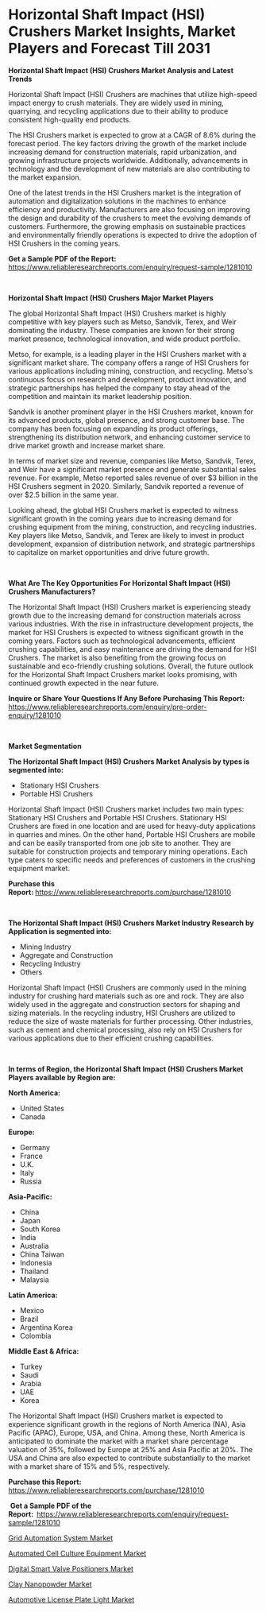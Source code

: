 <p><h1>Horizontal Shaft Impact (HSI) Crushers Market Insights, Market Players and Forecast Till 2031</h1></p><p><strong>Horizontal Shaft Impact (HSI) Crushers Market Analysis and Latest Trends</strong></p>
<p><p>Horizontal Shaft Impact (HSI) Crushers are machines that utilize high-speed impact energy to crush materials. They are widely used in mining, quarrying, and recycling applications due to their ability to produce consistent high-quality end products.</p><p>The HSI Crushers market is expected to grow at a CAGR of 8.6% during the forecast period. The key factors driving the growth of the market include increasing demand for construction materials, rapid urbanization, and growing infrastructure projects worldwide. Additionally, advancements in technology and the development of new materials are also contributing to the market expansion.</p><p>One of the latest trends in the HSI Crushers market is the integration of automation and digitalization solutions in the machines to enhance efficiency and productivity. Manufacturers are also focusing on improving the design and durability of the crushers to meet the evolving demands of customers. Furthermore, the growing emphasis on sustainable practices and environmentally friendly operations is expected to drive the adoption of HSI Crushers in the coming years.</p></p>
<p><strong>Get a Sample PDF of the Report:&nbsp;</strong> <a href="https://www.reliableresearchreports.com/enquiry/request-sample/1281010">https://www.reliableresearchreports.com/enquiry/request-sample/1281010</a></p>
<p>&nbsp;</p>
<p><strong>Horizontal Shaft Impact (HSI) Crushers Major Market Players</strong></p>
<p><p>The global Horizontal Shaft Impact (HSI) Crushers market is highly competitive with key players such as Metso, Sandvik, Terex, and Weir dominating the industry. These companies are known for their strong market presence, technological innovation, and wide product portfolio.</p><p>Metso, for example, is a leading player in the HSI Crushers market with a significant market share. The company offers a range of HSI Crushers for various applications including mining, construction, and recycling. Metso's continuous focus on research and development, product innovation, and strategic partnerships has helped the company to stay ahead of the competition and maintain its market leadership position.</p><p>Sandvik is another prominent player in the HSI Crushers market, known for its advanced products, global presence, and strong customer base. The company has been focusing on expanding its product offerings, strengthening its distribution network, and enhancing customer service to drive market growth and increase market share.</p><p>In terms of market size and revenue, companies like Metso, Sandvik, Terex, and Weir have a significant market presence and generate substantial sales revenue. For example, Metso reported sales revenue of over $3 billion in the HSI Crushers segment in 2020. Similarly, Sandvik reported a revenue of over $2.5 billion in the same year.</p><p>Looking ahead, the global HSI Crushers market is expected to witness significant growth in the coming years due to increasing demand for crushing equipment from the mining, construction, and recycling industries. Key players like Metso, Sandvik, and Terex are likely to invest in product development, expansion of distribution network, and strategic partnerships to capitalize on market opportunities and drive future growth.</p></p>
<p>&nbsp;</p>
<p><strong>What Are The Key Opportunities For Horizontal Shaft Impact (HSI) Crushers Manufacturers?</strong></p>
<p><p>The Horizontal Shaft Impact (HSI) Crushers market is experiencing steady growth due to the increasing demand for construction materials across various industries. With the rise in infrastructure development projects, the market for HSI Crushers is expected to witness significant growth in the coming years. Factors such as technological advancements, efficient crushing capabilities, and easy maintenance are driving the demand for HSI Crushers. The market is also benefiting from the growing focus on sustainable and eco-friendly crushing solutions. Overall, the future outlook for the Horizontal Shaft Impact Crushers market looks promising, with continued growth expected in the near future.</p></p>
<p><strong>Inquire or Share Your Questions If Any Before Purchasing This Report:</strong> <a href="https://www.reliableresearchreports.com/enquiry/pre-order-enquiry/1281010">https://www.reliableresearchreports.com/enquiry/pre-order-enquiry/1281010</a></p>
<p>&nbsp;</p>
<p><strong>Market Segmentation</strong></p>
<p><strong>The Horizontal Shaft Impact (HSI) Crushers Market Analysis by types is segmented into:</strong></p>
<p><ul><li>Stationary HSI Crushers</li><li>Portable HSI Crushers</li></ul></p>
<p><p>Horizontal Shaft Impact (HSI) Crushers market includes two main types: Stationary HSI Crushers and Portable HSI Crushers. Stationary HSI Crushers are fixed in one location and are used for heavy-duty applications in quarries and mines. On the other hand, Portable HSI Crushers are mobile and can be easily transported from one job site to another. They are suitable for construction projects and temporary mining operations. Each type caters to specific needs and preferences of customers in the crushing equipment market.</p></p>
<p><strong>Purchase this Report:&nbsp;</strong><a href="https://www.reliableresearchreports.com/purchase/1281010">https://www.reliableresearchreports.com/purchase/1281010</a></p>
<p>&nbsp;</p>
<p><strong>The Horizontal Shaft Impact (HSI) Crushers Market Industry Research by Application is segmented into:</strong></p>
<p><ul><li>Mining Industry</li><li>Aggregate and Construction</li><li>Recycling Industry</li><li>Others</li></ul></p>
<p><p>Horizontal Shaft Impact (HSI) Crushers are commonly used in the mining industry for crushing hard materials such as ore and rock. They are also widely used in the aggregate and construction sectors for shaping and sizing materials. In the recycling industry, HSI Crushers are utilized to reduce the size of waste materials for further processing. Other industries, such as cement and chemical processing, also rely on HSI Crushers for various applications due to their efficient crushing capabilities.</p></p>
<p>&nbsp;</p>
<p><strong>In terms of Region, the Horizontal Shaft Impact (HSI) Crushers Market Players available by Region are:</strong></p>
<p>
    <p> <strong> North America: </strong>
        <ul>
            <li>United States</li>
            <li>Canada</li>
        </ul>
        </p> 
    <p> <strong> Europe: </strong>
        <ul>
            <li>Germany</li>
            <li>France</li>
            <li>U.K.</li>
            <li>Italy</li>
            <li>Russia</li>
        </ul>
        </p> 
    <p> <strong> Asia-Pacific: </strong>
        <ul>
            <li>China</li>
            <li>Japan</li>
            <li>South Korea</li>
            <li>India</li>
            <li>Australia</li>
            <li>China Taiwan</li>
            <li>Indonesia</li>
            <li>Thailand</li>
            <li>Malaysia</li>
        </ul>
        </p> 
    <p> <strong> Latin America: </strong>
        <ul>
            <li>Mexico</li>
            <li>Brazil</li>
            <li>Argentina Korea</li>
            <li>Colombia</li>
        </ul>
        </p> 
    <p> <strong> Middle East & Africa: </strong>
        <ul>
            <li>Turkey</li>
            <li>Saudi</li>
            <li>Arabia</li>
            <li>UAE</li>
            <li>Korea</li>
        </ul>
    </p>
    </p>
<p><p>The Horizontal Shaft Impact (HSI) Crushers market is expected to experience significant growth in the regions of North America (NA), Asia Pacific (APAC), Europe, USA, and China. Among these, North America is anticipated to dominate the market with a market share percentage valuation of 35%, followed by Europe at 25% and Asia Pacific at 20%. The USA and China are also expected to contribute substantially to the market with a market share of 15% and 5%, respectively.</p></p>
<p><strong>Purchase this Report: </strong><a href="https://www.reliableresearchreports.com/purchase/1281010">https://www.reliableresearchreports.com/purchase/1281010</a></p>
<p>&nbsp;<strong>Get a Sample PDF of the Report:&nbsp;&nbsp;</strong><a href="https://www.reliableresearchreports.com/enquiry/request-sample/1281010">https://www.reliableresearchreports.com/enquiry/request-sample/1281010</a></p>
<p><strong></strong></p>
<p><p><a href="https://medium.com/@elianhickle/grid-automation-system-market-size-reveals-the-best-marketing-channels-in-global-industry-5f25acccc78f">Grid Automation System Market</a></p><p><a href="https://medium.com/@elianhickle/automated-cell-culture-equipment-market-trends-forecast-and-competitive-analysis-to-2031-4c76ea7b2f66">Automated Cell Culture Equipment Market</a></p><p><a href="https://github.com/dimitrishawkinswaynenp91rgz/Market-Research-Report-List-1/blob/main/digital-smart-valve-positioners-market.md">Digital Smart Valve Positioners Market</a></p><p><a href="https://issuu.com/reportprime-2/docs/clay-nanopowder-market-size-2030.pptx">Clay Nanopowder Market</a></p><p><a href="https://issuu.com/reportprime-2/docs/automotive-license-plate-light-market-size-2030.pp">Automotive License Plate Light Market</a></p></p>